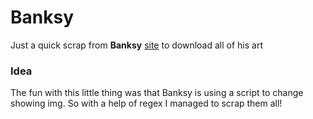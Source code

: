 # Banksy

Just a quick scrap from __Banksy__ [site](http://www.banksy.co.uk/) to download all of his art

### Idea

The fun with this little thing was that Banksy is using a script to change showing img. So with a help of regex I managed to scrap them all!